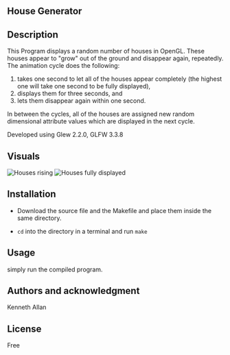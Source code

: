 ## House Generator

## Description


This Program displays a random number of houses in OpenGL.
These houses appear to "grow" out of the ground and disappear again, repeatedly.
The animation cycle does the following:

1. takes one second to let all of the houses appear completely (the highest one will take one second to be fully displayed),
2. displays them for three seconds, and 
3. lets them disappear again within one second.

In between the cycles, all of the houses are assigned new random dimensional attribute values which are displayed in the next cycle.

Developed using Glew 2.2.0, GLFW 3.3.8

## Visuals
![Houses rising](https://i.ibb.co/KVHg6tv/2023-10-26-185826-1920x1080-scrot.png)
![Houses fully displayed](https://i.ibb.co/hdMbcZ5/2023-10-26-185828-1920x1080-scrot.png)

## Installation
- Download the source file and the Makefile and place them inside the same directory.

- `cd` into the directory in a terminal and run `make`

## Usage
simply run the compiled program.

## Authors and acknowledgment
Kenneth Allan

## License
Free

